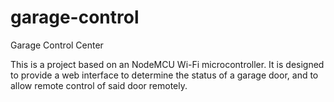 # garage-control
Garage Control Center

This is a project based on an NodeMCU Wi-Fi microcontroller. It is designed to provide a web interface to determine the status of a garage door, and to allow remote control of said door remotely.
